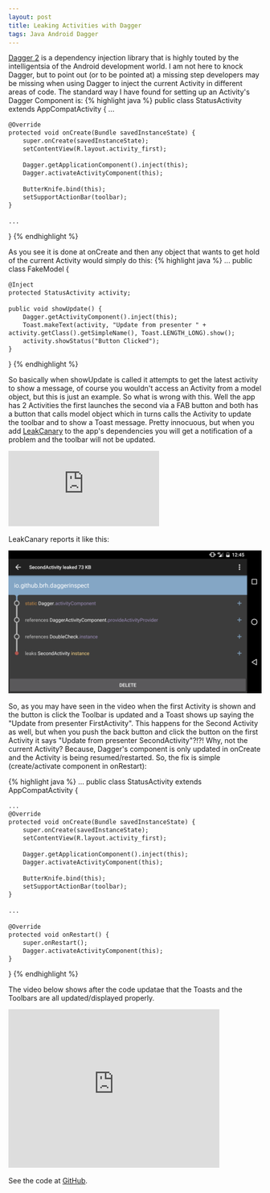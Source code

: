 ```yaml
---
layout: post
title: Leaking Activities with Dagger
tags: Java Android Dagger
---
```


[Dagger 2](https://github.com/google/dagger) is a dependency injection library that is highly touted by the intelligentsia of the Android development world.  I am not here to knock Dagger, but to point out (or to be pointed at) a missing step developers may be missing when using Dagger to inject the current Activity in different areas of code.  The standard way I have found for setting up an Activity's Dagger Component is:
{% highlight java %}
public class StatusActivity extends AppCompatActivity {
    ...
	
    @Override
    protected void onCreate(Bundle savedInstanceState) {
        super.onCreate(savedInstanceState);
        setContentView(R.layout.activity_first);

        Dagger.getApplicationComponent().inject(this);
        Dagger.activateActivityComponent(this);

        ButterKnife.bind(this);
        setSupportActionBar(toolbar);
    }

    ...
}
{% endhighlight %}

As you see it is done at onCreate and then any object that wants to get hold of the current Activity would simply do this:
{% highlight java %}
...
public class FakeModel {

    @Inject
    protected StatusActivity activity;

    public void showUpdate() {
        Dagger.getActivityComponent().inject(this);
        Toast.makeText(activity, "Update from presenter " + activity.getClass().getSimpleName(), Toast.LENGTH_LONG).show();
        activity.showStatus("Button Clicked");
    }
}
{% endhighlight %}

So basically when showUpdate is called it attempts to get the latest activity to show a message, of course you wouldn't access an Activity from a model object, but this is just an example.  So what is wrong with this.  Well the app has 2 Activities the first launches the second via a FAB button and both has a button that calls model object which in turns calls the Activity to update the toolbar and to show a Toast message.  Pretty innocuous, but when you add [LeakCanary](https://github.com/square/leakcanary) to the app's dependencies you will get a notification of a problem and the toolbar will not be updated.
<p>
<iframe src="https://www.youtube.com/embed/fk_8EuZ0WdE" frameborder="0" allowfullscreen> </iframe>
</p>


LeakCanary reports it like this:

<p>
<img src="/images/leaky/leak.png"/>
</p>

So, as you may have seen in the video when the first Activity is shown and the button is click the Toolbar is updated and a Toast shows up saying the "Update from presenter FirstActivity".  This happens for the Second Activity as well, but when you push the back button and click the button on the first Activity it says "Update from presenter SecondActivity"?!?!  Why, not the current Activity?  Because, Dagger's component is only updated in onCreate and the Activity is being resumed/restarted.  So, the fix is simple (create/activate component in onRestart):

{% highlight java %}
    ...
public class StatusActivity extends AppCompatActivity {

    ...
    @Override
    protected void onCreate(Bundle savedInstanceState) {
        super.onCreate(savedInstanceState);
        setContentView(R.layout.activity_first);

        Dagger.getApplicationComponent().inject(this);
        Dagger.activateActivityComponent(this);

        ButterKnife.bind(this);
        setSupportActionBar(toolbar);
    }
    
    ...

    @Override
    protected void onRestart() {
        super.onRestart();
        Dagger.activateActivityComponent(this);
    }
}
{% endhighlight %}

The video below shows after the code updatae that the Toasts and the Toolbars are all updated/displayed properly.  

<p>
<iframe width="420" height="315" src="https://www.youtube.com/embed/tJ4az0O_fAE" frameborder="0" allowfullscreen></iframe>
</p>

See the code at [<i class="fa fa-github" aria-hidden="true"></i> GitHub](https://github.com/brh/DaggerInspect).
